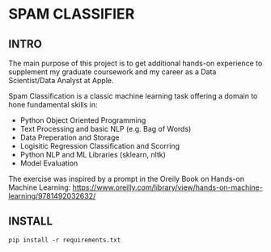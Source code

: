 # SPAM CLASSIFIER

## INTRO
The main purpose of this project is to get additional hands-on experience to supplement my graduate coursework and my career as a Data Scientist/Data Analyst at Apple.

Spam Classification is a classic machine learning task offering a domain to hone fundamental skills in: 

- Python Object Oriented Programming
- Text Processing and basic NLP (e.g. Bag of Words)
- Data Preperation and Storage
- Logisitic Regression Classification and Scorring
- Python NLP and ML Libraries (sklearn, nltk)
- Model Evaluation

The exercise was inspired by a prompt in the Oreily Book on Hands-on Machine Learning: https://www.oreilly.com/library/view/hands-on-machine-learning/9781492032632/


## INSTALL
```
pip install -r requirements.txt
```



